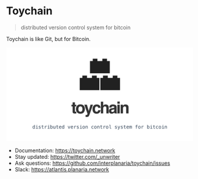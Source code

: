 # Toychain

> distributed version control system for bitcoin

Toychain is like Git, but for Bitcoin.

![poster](poster.png)

- Documentation: https://toychain.network
- Stay updated: https://twitter.com/_unwriter
- Ask questions: https://github.com/interplanaria/toychain/issues
- Slack: https://atlantis.planaria.network
